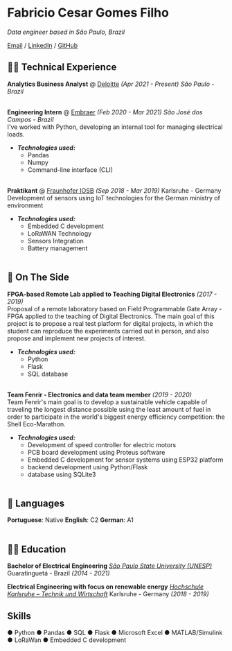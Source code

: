 # Fabricio Cesar Gomes Filho

_Data engineer based in São Paulo, Brazil_ <br>

[Email](mailto:fabriciocgf@gmail.com) / [LinkedIn](https://www.linkedin.com/in/fabriciocgf/) / [GitHub](https://github.com/fabriciocgf/)

## 👨‍💻 Technical Experience

**Analytics Business Analyst** @ [Deloitte](https://www2.deloitte.com/br/pt.html) _(Apr 2021 - Present)_
_São Paulo - Brazil_
<br><br>

**Engineering Intern** @ [Embraer](https://embraer.com/br/pt)  _(Feb 2020 - Mar 2021)_
_São José dos Campos - Brazil_<br>
I've worked with Python, developing an internal tool for managing electrical loads.
- **_Technologies used:_**
	- Pandas
	- Numpy 
	- Command-line interface (CLI) 
	<br><br>

**Praktikant** @ [Fraunhofer IOSB](https://www.iosb.fraunhofer.de/en.html)  _(Sep 2018 - Mar 2019)_
Karlsruhe - Germany <br>
Development of sensors using IoT technologies for the German ministry of environment 
- **_Technologies used:_**
	- Embedded C development 
	- LoRaWAN Technology 
	- Sensors Integration 
	- Battery management
	<br><br>

## 📌 On The Side

**FPGA-based Remote Lab applied to Teaching Digital Electronics** _(2017 - 2019)_ <br>
Proposal of a remote laboratory based on Field Programmable Gate Array - FPGA applied to the teaching of Digital Electronics. The main goal of this project is to propose a real test platform for digital projects, in which the student can reproduce the experiments carried out in person, and also propose and implement new projects of interest.
- **_Technologies used:_**
	- Python
	- Flask
	- SQL database 
	<br><br>

**Team Fenrir - Electronics and data team member** _(2019 - 2020)_<br>
Team Fenrir's main goal is to develop a sustainable vehicle capable of traveling the longest distance possible using the least amount of fuel in order to participate in the world's biggest energy efficiency competition: the Shell Eco-Marathon. 
- **_Technologies used:_**
	- Development of speed controller for electric motors
	- PCB board development using Proteus software
	- Embedded C development for sensor systems using ESP32 platform
	- backend development using Python/Flask
	- database using SQLite3
	<br><br>

## 💬 Languages

**Portuguese**: Native 
**English**: C2 
**German**: A1
<br><br>

## 👨‍🎓 Education

**Bachelor of Electrical Engineering**
[_São Paulo State University (UNESP)_](https://www2.unesp.br/)
Guaratinguetá - Brazil _(2014 - 2021)_
<br>

**Electrical Engineering with focus on renewable energy**
[_Hochschule Karlsruhe – Technik und Wirtschaft_](https://www.h-ka.de/en/study/study-in-english/degree-programs) 
Karlsruhe - Germany _(2018 - 2019)_
<br>

## Skills
● Python 
● Pandas 
● SQL 
● Flask 
● Microsoft Excel 
● MATLAB/Simulink 
● LoRaWan 
● Embedded C development
